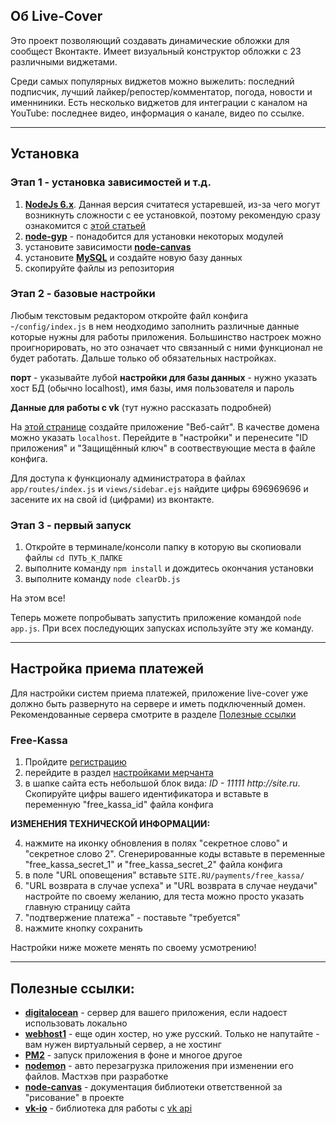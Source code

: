 ## Об Live-Cover
Это проект позволяющий создавать динамические обложки для сообщест Вконтакте. Имеет визуальный конструктор обложки с 23 различными виджетами.

Среди самых популярных виджетов можно выжелить: последний подписчик, лучший лайкер/репостер/комментатор, погода, новости и именниники. Есть несколько виджетов для интеграции с каналом на YouTube: последнее видео, информация о канале, видео по ссылке.

--------

## Установка
### Этап 1 - установка зависимостей и т.д.

1) [**NodeJs 6.x**](https://nodejs.org/en/). Данная версия считатеся устаревшей, из-за чего могут возникнуть сложности с ее установкой, поэтому рекомендую сразу ознакомится с [этой статьей](https://www.digitalocean.com/community/tutorials/node-js-ubuntu-16-04-ru#%D1%83%D1%81%D1%82%D0%B0%D0%BD%D0%BE%D0%B2%D0%BA%D0%B0-%D0%BF%D1%80%D0%B8-%D0%BF%D0%BE%D0%BC%D0%BE%D1%89%D0%B8-nvm)
2) [**node-gyp**](https://github.com/nodejs/node-gyp#installation) - понадобится для установки некоторых модулей
3) установите зависимости [**node-canvas**](https://github.com/Automattic/node-canvas#compiling)
4) установите [**MySQL**](https://dev.mysql.com/doc/mysql-installation-excerpt/5.7/en/) и создайте новую базу данных
5) скопируйте файлы из репозитория


### Этап 2 - базовые настройки
Любым текстовым редактором откройте файл конфига -`/config/index.js` в нем неодходимо заполнить различные данные которые нужны для работы приложения. Большинство настроек можно проигнорировать, но это означает что связанный с ними функционал не будет работать. Дальше только об обязательных настройках.

**порт** - указывайте лубой
**настройки для базы данных** - нужно указать хост БД (обычно localhost), имя базы, имя пользователя и пароль

**Данные для работы с vk** (тут нужно рассказать подробней)

На [этой странице](https://vk.com/editapp?act=create) создайте приложение "Веб-сайт". В качестве домена можно указать `localhost`. Перейдите в "настройки" и перенесите "ID приложения" и "Защищённый ключ" в соотвествующие места в файле конфига.

Для доступа к функционалу администратора в файлах `app/routes/index.js` и `views/sidebar.ejs` найдите цифры 696969696 и засените их на свой id (цифрами) из вконтакте.


### Этап 3 - первый запуск
1) Откройте в терминале/консоли папку в которую вы скопиовали файлы `cd ПУТЬ_К_ПАПКЕ`
2) выполните команду `npm install` и дождитесь окончания установки
3) выполните команду `node clearDb.js`

На этом все!

Теперь можете попробывать запустить приложение командой `node app.js`. При всех последующих запусках используйте эту же команду.

--------

## Настройка приема платежей
Для настройки систем приема платежей, приложение live-cover уже должно быть развернуто на сервере и иметь подключенный домен. Рекомендованные сервера смотрите в разделе [Полезные ссылки](https://github.com/soofft91/live-cover#%D0%BF%D0%BE%D0%BB%D0%B5%D0%B7%D0%BD%D1%8B%D0%B5-%D1%81%D1%81%D1%8B%D0%BB%D0%BA%D0%B8)

### Free-Kassa

1) Пройдите [регистрацию](http://www.free-kassa.ru/merchant/register.php?pid=3d5a5f89eaa0c7a70ffecaed2982bc2f)
2) перейдите в раздел [настройками мерчанта](http://www.free-kassa.ru/cabinet/v2/settings)
3) в шапке сайта есть небольшой блок вида: _ID - 11111 http://site.ru_. Скопируйте цифры вашего идентификатора и вставьте в переменную "free_kassa_id" файла конфига

**ИЗМЕНЕНИЯ ТЕХНИЧЕСКОЙ ИНФОРМАЦИИ:**

4) нажмите на иконку обновления в полях "секретное слово" и "секретное слово 2". Сгенерированные коды вставьте в переменные "free_kassa_secret_1" и "free_kassa_secret_2" файла конфига
5) в поле "URL оповещения" вставьте `SITE.RU/payments/free_kassa/`
6) "URL возврата в случае успеха" и "URL возврата в случае неудачи" настройте по своему желанию, для теста можно просто указать главную страницу сайта
7) "подтвержение платежа" - поставьте "требуется"
8) нажмите кнопку сохранить

Настройки ниже можете менять по своему усмотрению!

--------

## Полезные ссылки:
- [**digitalocean**](https://m.do.co/c/40da495fe57c) - сервер для вашего приложения, если надоест использовать локально
- [**webhost1**](https://webhost1.ru/?r=12684) - еще один хостер, но уже русский. Только не напутайте - вам нужен виртуальный сервер, а не хостинг
- [**PM2**](https://github.com/Unitech/pm2) - запуск приложения в фоне и многое другое
- [**nodemon**](https://www.npmjs.com/package/nodemon) - авто перезагрузка приложения при изменении его файлов. Мастхэв при разработке
- [**node-canvas**](https://www.npmjs.com/package/canvas) - документация библиотеки ответственной за "рисование" в проекте
- [**vk-io**](https://www.npmjs.com/package/vk-io) - библиотека для работы с [vk api](https://vk.com/dev/methods)
